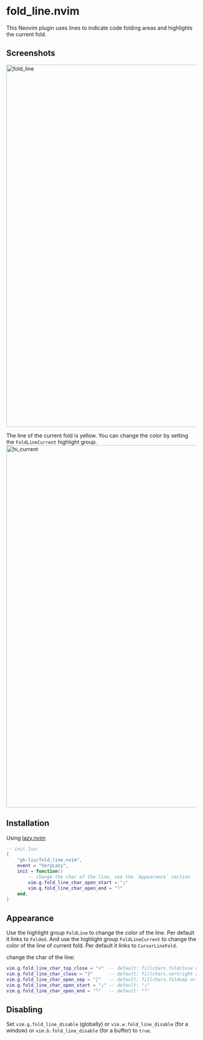# fold_line.nvim

This Neovim plugin uses lines to indicate code folding areas and highlights the current fold.

## Screenshots

<img width="960" alt="fold_line" src="https://github.com/user-attachments/assets/88ab809b-0de2-43df-b23a-e9dee7c0d30e">

The line of the current fold is yellow. You can change the color by setting the `FoldLineCurrent` highlight group.
<img width="960" alt="hi_current" src="https://github.com/user-attachments/assets/0fd67967-5dac-439d-9230-cc6538064e9e">


## Installation

Using [lazy.nvim](https://github.com/folke/lazy.nvim)

```lua
-- init.lua:
{
    "gh-liu/fold_line.nvim",
    event = "VeryLazy",
    init = function()
        -- change the char of the line, see the `Appearance` section
        vim.g.fold_line_char_open_start = "╭"
        vim.g.fold_line_char_open_end = "╰"
    end,
}
```

## Appearance

Use the highlight group `FoldLine` to change the color of the line. Per default it links to `Folded`.
And use the highlight group `FoldLineCurrent` to change the color of the line of current fold. Per default it links to `CursorLineFold`.

change the char of the line:
```lua
vim.g.fold_line_char_top_close = "+"  -- default: fillchars.foldclose or "+"
vim.g.fold_line_char_close = "├"      -- default: fillchars.vertright or "├"
vim.g.fold_line_char_open_sep = "│"   -- default: fillchars.foldsep or "│"
vim.g.fold_line_char_open_start = "╭" -- default: "┌"
vim.g.fold_line_char_open_end = "╰"   -- default: "└"
```

## Disabling

Set `vim.g.fold_line_disable` (globally) or `vim.w.fold_line_disable` (for a window) or `vim.b.fold_line_disable` (for a buffer) to `true`.
